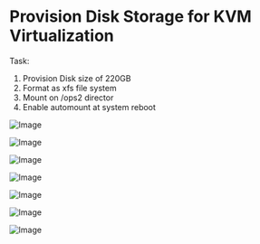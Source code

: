 # Provision Disk Storage for KVM Virtualization #
Task:
1. Provision Disk size of 220GB
2. Format as xfs file system
3. Mount on /ops2 director
4. Enable automount at system reboot


![Image](https://github.com/user-attachments/assets/240897d9-da4f-4288-bb6d-fb66cc3afda2)

![Image](https://github.com/user-attachments/assets/90abfe1b-fb32-40d1-9ecc-e1e4aa9f47b8)

![Image](https://github.com/user-attachments/assets/526a34c3-4834-4f56-afb0-c9c52437dd73)

![Image](https://github.com/user-attachments/assets/ad116832-3c3b-4892-b16b-54e4314aa5bb)

![Image](https://github.com/user-attachments/assets/eb21715d-d359-4449-b386-1f42d9dae231)

![Image](https://github.com/user-attachments/assets/30918735-87b0-495a-a330-f436b69fd7ed)

![Image](https://github.com/user-attachments/assets/c8552169-b9eb-4dcc-aada-1c49974326ec)




